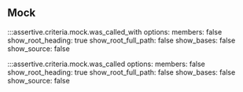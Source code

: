 ## Mock

:::assertive.criteria.mock.was_called_with
    options:
        members: false
        show_root_heading: true
        show_root_full_path: false
        show_bases: false
        show_source: false


:::assertive.criteria.mock.was_called
    options:
        members: false
        show_root_heading: true
        show_root_full_path: false
        show_bases: false
        show_source: false

